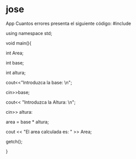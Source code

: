 # jose
App
Cuantos errores presenta el siguiente código:
#include<iostream>

using namespace std;

void main(){

int Area;

int base;

int altura;

cout<<"Introduzca la base: \n";

cin>>base;

cout<< "Introduzca la Altura: \n";

cin>> altura:

area = base * altura;

cout << "El area calculada es: " >> Area;

getch();

}
